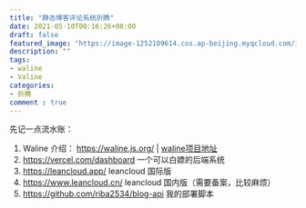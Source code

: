 ```yaml
---
title: "静态博客评论系统折腾"
date: 2021-05-10T00:16:26+08:00
draft: false
featured_image: "https://image-1252109614.cos.ap-beijing.myqcloud.com/img/20210508201518.png"
description: ""
tags:
- waline
- Valine 
categories:
- 折腾
comment : true
---
```


先记一点流水账：

1. Waline 介绍： https://waline.js.org/   |  [waline项目地址](https://github.com/lizheming/waline)
2. https://vercel.com/dashboard  一个可以白嫖的后端系统
3. https://leancloud.app/   leancloud 国际版
4. https://www.leancloud.cn/  leancloud 国内版（需要备案，比较麻烦）
5. https://github.com/riba2534/blog-api   我的部署脚本

